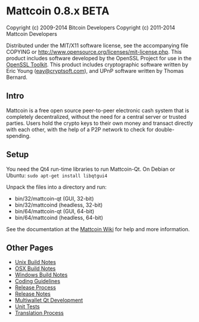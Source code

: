 Mattcoin 0.8.x BETA
====================

Copyright (c) 2009-2014 Bitcoin Developers
Copyright (c) 2011-2014 Mattcoin Developers

Distributed under the MIT/X11 software license, see the accompanying
file COPYING or http://www.opensource.org/licenses/mit-license.php.
This product includes software developed by the OpenSSL Project for use in the [OpenSSL Toolkit](http://www.openssl.org/). This product includes
cryptographic software written by Eric Young ([eay@cryptsoft.com](mailto:eay@cryptsoft.com)), and UPnP software written by Thomas Bernard.


Intro
---------------------
Mattcoin is a free open source peer-to-peer electronic cash system that is
completely decentralized, without the need for a central server or trusted
parties.  Users hold the crypto keys to their own money and transact directly
with each other, with the help of a P2P network to check for double-spending.


Setup
---------------------
You need the Qt4 run-time libraries to run Mattcoin-Qt. On Debian or Ubuntu:
	`sudo apt-get install libqtgui4`

Unpack the files into a directory and run:

- bin/32/mattcoin-qt (GUI, 32-bit)
- bin/32/mattcoind (headless, 32-bit)
- bin/64/mattcoin-qt (GUI, 64-bit)
- bin/64/mattcoind (headless, 64-bit)

See the documentation at the [Mattcoin Wiki](http://mattcoin.info)
for help and more information.


Other Pages
---------------------
- [Unix Build Notes](build-unix.md)
- [OSX Build Notes](build-osx.md)
- [Windows Build Notes](build-msw.md)
- [Coding Guidelines](coding.md)
- [Release Process](release-process.md)
- [Release Notes](release-notes.md)
- [Multiwallet Qt Development](multiwallet-qt.md)
- [Unit Tests](unit-tests.md)
- [Translation Process](translation_process.md)
